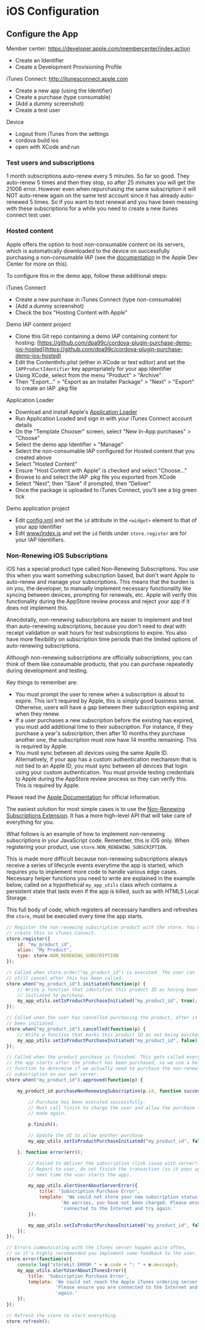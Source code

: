 # iOS Configuration

## Configure the App

Member center: https://developer.apple.com/membercenter/index.action

 - Create an Identifier
 - Create a Development Provisioning Profile

iTunes Connect: http://itunesconnect.apple.com

 - Create a new app (using the Identifier)
 - Create a purchase (type consumable)
 - (Add a dummy screenshot)
 - Create a test user

Device

 - Logout from iTunes from the settings
 - cordova build ios
 - open with XCode and run

### Test users and subscriptions

1 month subscriptions auto-renew every 5 minutes. So far so good.
They auto-renew 5 times and then they stop,
so after 25 minutes you will get the 21006 error.
However even when repurchasing the same subscription it will NOT auto-renew
again on the same test account since it has already auto-renewed 5 times.
So if you want to test renewal and you have been messing with these
subscriptions for a while you need to create a new itunes connect test user.


### Hosted content

Apple offers the option to host non-consumable content on its servers, which is automatically downloaded to the device on successfully purchasing a non-consumable IAP (see the [documentation](https://developer.apple.com/library/ios/documentation/LanguagesUtilities/Conceptual/iTunesConnectInAppPurchase_Guide/Chapters/CreatingInAppPurchaseProducts.html#//apple_ref/doc/uid/TP40013727-CH3-SW4) in the Apple Dev Center for more on this).

To configure this in the demo app, follow these additional steps:

iTunes Connect

- Create a new purchase in iTunes Connect (type non-consumable)
- (Add a dummy screenshot)
- Check the box "Hosting Content with Apple"

Demo IAP content project

- Clone this Git repo containing a demo IAP containing content for hosting: [https://github.com/dpa99c/cordova-plugin-purchase-demo-ios-hosted](https://github.com/dpa99c/cordova-plugin-purchase-demo-ios-hosted)
- Edit the ContentInfo.plist (either in XCode or text editor) and set the `IAPProductIdentifier` key appropriately for your app Identifier
- Using XCode, select from the menu "Product" > "Archive"
- Then "Export..." > "Export as an Installer Package" > "Next" > "Export" to create an IAP .pkg file

Application Loader

- Download and install Apple's [Application Loader](https://itunesconnect.apple.com/docs/UsingApplicationLoader.pdf)
- Run Application Loaded and sign in with your iTunes Connect account details
- On the "Template Chooser" screen, select "New In-App purchases" > "Choose"
- Select the demo app Identifier > "Manage"
- Select the non-consumable IAP configured for Hosted content that you created above
- Select "Hosted Content"
- Ensure "Host Content with Apple" is checked and select "Choose..."
- Browse to and select the IAP .pkg file you exported from XCode
- Select "Next", then "Save" if prompted, then "Deliver"
- Once the package is uploaded to iTunes Connect, you'll see a big green tick

Demo application project

- Edit [config.xml](https://github.com/dpa99c/cordova-plugin-purchase-demo/blob/master/config.xml) and set the `id` attribute in the `<widget>` element to that of your app Identifier
- Edit [www/index.js](https://github.com/dpa99c/cordova-plugin-purchase-demo/blob/master/www/js/index.js) and set the `id` fields under `store.register` are for your IAP Identifiers.


### <a name="non-renewing"></a>Non-Renewing iOS Subscriptions

iOS has a special product type called Non-Renewing Subscriptions. You use this when you want something subscription based, but don't want Apple to auto-renew and manage your subscriptions. This means that the burden is on you, the developer, to manually implement necessary functionality like syncing between devices, prompting for renewals, etc. Apple will verify this functionality during the AppStore review process and reject your app if it does not implement this.

Anecdotally, non-renewing subscriptions are easier to implement and test than auto-renewing subscriptions, because you don't need to deal with receipt validation or wait hours for test subscriptions to expire. You also have more flexibility on subscription time periods than the limited options of auto-renewing subscriptions.

Although non-renewing subscriptions are officially subscriptions, you can think of them like consumable products, that you can purchase repeatedly during development and testing.

Key things to remember are:

  - You must prompt the user to renew when a subscription is about to expire. This isn't required by Apple, this is simply good business sense. Otherwise, users will have a gap between their subscription expiring and when they renew.
  - If a user purchases a new subscription before the existing has expired, you must add additional time to their subscription. For instance, if they purchase a year's subscription, then after 10 months they purchase another one, the subscription must now have 14 months remaining. This is required by Apple.
  - You must sync between all devices using the same Apple ID. Alternatively, if your app has a custom authentication mechanism that is not tied to an Apple ID, you must sync between all devices that login using your custom authentication. You must provide testing credentials to Apple during the AppStore review process so they can verify this. This is required by Apple.

Please read the [Apple Documentation](https://developer.apple.com/library/ios/documentation/LanguagesUtilities/Conceptual/iTunesConnectInAppPurchase_Guide/Chapters/CreatingInAppPurchaseProducts.html) for official information.

The easiest solution for most simple cases is to use the [Non-Renewing Subscriptions Extension](https://github.com/j3k0/cordova-non-renewing-subscription). It has a more high-level API that will take care of everything for you.

What follows is an example of how to implement non-renewing subscriptions in your JavaScript code. Remember, this is iOS only. When registering your product, use `store.NON_RENEWING_SUBSCRIPTION`.

This is made more difficult because non-renewing subscriptions always receive a series of lifecycle events everytime the app is started, which requires you to implement more code to handle various edge cases. Necessary helper functions you need to write are explained in the example below, called on a hypothetical `my_app_utils` class which contains a persistent state that lasts even if the app is killed, such as with HTML5 Local Storage.

This full body of code, which registers all necessary handlers and refreshes the `store`, must be executed every time the app starts.

```javascript
// Register the non-renewing subscription product with the store. You must
// create this in iTunes Connect.
store.register({
    id: "my_product_id",
    alias: "My Product",
    type: store.NON_RENEWING_SUBSCRIPTION
});

// Called when store.order("my_product_id") is executed. The user can
// still cancel after this has been called.
store.when("my_product_id").initiated(function(p) {
    // Write a function that identifies this product ID as having been
    // initiated to purchase.
    my_app_utils.setIsProductPurchaseInitiated("my_product_id", true);
});

// Called when the user has cancelled purchasing the product, after it has
// been initiated.
store.when("my_product_id").cancelled(function(p) {
    // Write a function that marks this product ID as not being purchased
    my_app_utils.setIsProductPurchaseInitiated("my_product_id", false);
});

// Called when the product purchase is finished. This gets called every time
// the app starts after the product has been purchased, so we use a helper
// function to determine if we actually need to purchase the non-renewing
// subscription on our own server.
store.when("my_product_id").approved(function(p) {

    my_product_id.purchaseNonRenewingSubscription(p.id, function success() {

        // Purchase has been executed successfully.
        // Must call finish to charge the user and allow the purchase to be
        // made again.

        p.finish();

        // Update the UI to allow another purchase
        my_app_utils.setIsProductPurchaseInitiated("my_product_id", false);

    }, function error(err));

        // Failed to deliver the subscription (link issue with server?).
        // Report to user, do not finish the transaction (so it pops up
        // next time the user starts the app).

        my_app_utils.alertUserAboutServerError({
            title: 'Subscription Purchase Error',
            template: 'We could not store your new subscription status on our server. ' +
                    'No worries, you have not been charged. Please ensure you are ' +
                    'connected to the Internet and try again.'
        });

        my_app_utils.setIsProductPurchaseInitiated("my_product_id", false);
    });
});

// Errors communicating with the iTunes server happen quite often,
// so it's highly recommended you implement some feedback to the user.
store.error(function(e){
    console.log("storekit ERROR " + e.code + ": " + e.message);
    my_app_utils.alertUserAboutITunesError({
        title: 'Subscription Purchase Error',
        template: 'We could not reach the Apple iTunes ordering server. ' +
                  'Please ensure you are connected to the Internet and try ' +
                  'again.'
    });
});

// Refresh the store to start everything
store.refresh();
```
